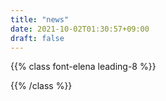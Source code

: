 ```yaml
---
title: "news"
date: 2021-10-02T01:30:57+09:00
draft: false
---
```


{{% class font-elena leading-8 %}}

<div class="h-5/6">

</div>


{{% /class %}}